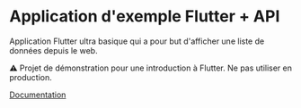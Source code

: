 # Application d'exemple Flutter + API

Application Flutter ultra basique qui a pour but d'afficher une liste de données depuis le web.

⚠️ Projet de démonstration pour une introduction à Flutter. Ne pas utiliser en production.

[Documentation](https://cours.brosseau.ovh/tp/flutter/sample_code.html)